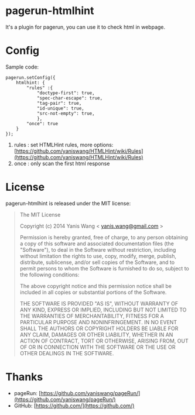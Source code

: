 pagerun-htmlhint
=======================

It's a plugin for pagerun, you can use it to check html in webpage.

Config
=======================

Sample code:

	pagerun.setConfig({
		htmlhint: {
			"rules" :{
				"doctype-first": true,
				"spec-char-escape": true,
				"tag-pair": true,
				"id-unique": true,
				"src-not-empty": true,
				},
			"once": true
		}
	});
	
1. rules : set HTMLHint rules, more options: [https://github.com/yaniswang/HTMLHint/wiki/Rules](https://github.com/yaniswang/HTMLHint/wiki/Rules)
2. once : only scan the first html response

License
================

pagerun-htmlhint is released under the MIT license:

> The MIT License
>
> Copyright (c) 2014 Yanis Wang \< yanis.wang@gmail.com \>
>
> Permission is hereby granted, free of charge, to any person obtaining a copy
> of this software and associated documentation files (the "Software"), to deal
> in the Software without restriction, including without limitation the rights
> to use, copy, modify, merge, publish, distribute, sublicense, and/or sell
> copies of the Software, and to permit persons to whom the Software is
> furnished to do so, subject to the following conditions:
>
> The above copyright notice and this permission notice shall be included in
> all copies or substantial portions of the Software.
>
> THE SOFTWARE IS PROVIDED "AS IS", WITHOUT WARRANTY OF ANY KIND, EXPRESS OR
> IMPLIED, INCLUDING BUT NOT LIMITED TO THE WARRANTIES OF MERCHANTABILITY,
> FITNESS FOR A PARTICULAR PURPOSE AND NONINFRINGEMENT. IN NO EVENT SHALL THE
> AUTHORS OR COPYRIGHT HOLDERS BE LIABLE FOR ANY CLAIM, DAMAGES OR OTHER
> LIABILITY, WHETHER IN AN ACTION OF CONTRACT, TORT OR OTHERWISE, ARISING FROM,
> OUT OF OR IN CONNECTION WITH THE SOFTWARE OR THE USE OR OTHER DEALINGS IN
> THE SOFTWARE.

Thanks
================

* pageRun: [https://github.com/yaniswang/pageRun/](https://github.com/yaniswang/pageRun/)
* GitHub: [https://github.com/](https://github.com/)